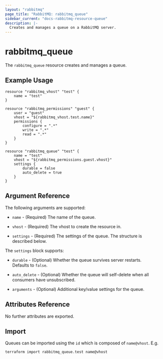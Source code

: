 ```yaml
---
layout: "rabbitmq"
page_title: "RabbitMQ: rabbitmq_queue"
sidebar_current: "docs-rabbitmq-resource-queue"
description: |-
  Creates and manages a queue on a RabbitMQ server.
---
```


# rabbitmq\_queue

The ``rabbitmq_queue`` resource creates and manages a queue.

## Example Usage

```
resource "rabbitmq_vhost" "test" {
    name = "test"
}

resource "rabbitmq_permissions" "guest" {
    user = "guest"
    vhost = "${rabbitmq_vhost.test.name}"
    permissions {
        configure = ".*"
        write = ".*"
        read = ".*"
    }
}

resource "rabbitmq_queue" "test" {
    name = "test"
    vhost = "${rabbitmq_permissions.guest.vhost}"
    settings {
        durable = false
        auto_delete = true
    }
}
```

## Argument Reference

The following arguments are supported:

* `name` - (Required) The name of the queue.

* `vhost` - (Required) The vhost to create the resource in.

* `settings` - (Required) The settings of the queue. The structure is
  described below.

The `settings` block supports:

* `durable` - (Optional) Whether the queue survives server restarts.
  Defaults to `false`.

* `auto_delete` - (Optional) Whether the queue will self-delete when all
  consumers have unsubscribed.

* `arguments` - (Optional) Additional key/value settings for the queue.

## Attributes Reference

No further attributes are exported.

## Import

Queues can be imported using the `id` which is composed of `name@vhost`. E.g.

```
terraform import rabbitmq_queue.test name@vhost
```
